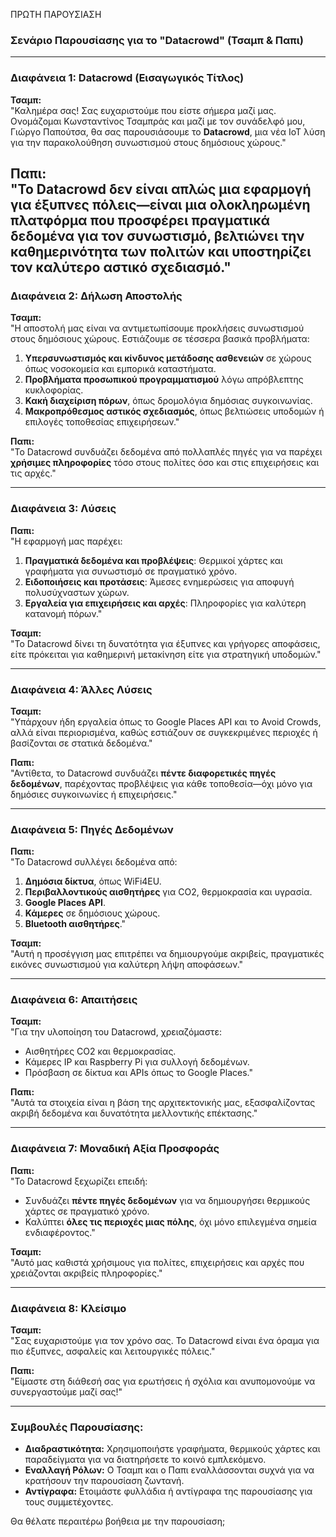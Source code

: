 ΠΡΩΤΗ ΠΑΡΟΥΣΙΑΣΗ
### Σενάριο Παρουσίασης για το **"Datacrowd"** (Τσαμπ & Παπι)

---

### **Διαφάνεια 1: Datacrowd (Εισαγωγικός Τίτλος)**  
**Τσαμπ:**  
"Καλημέρα σας! Σας ευχαριστούμε που είστε σήμερα μαζί μας. Ονομάζομαι Κωνσταντίνος Τσαμπράς και μαζί με τον συνάδελφό μου, Γιώργο Παπούτσα, θα σας παρουσιάσουμε το **Datacrowd**, μια νέα IoT λύση για την παρακολούθηση συνωστισμού στους δημόσιους χώρους."

**Παπι:**  
"Το Datacrowd δεν είναι απλώς μια εφαρμογή για έξυπνες πόλεις—είναι μια ολοκληρωμένη πλατφόρμα που προσφέρει **πραγματικά δεδομένα** για τον συνωστισμό, βελτιώνει την καθημερινότητα των πολιτών και υποστηρίζει τον καλύτερο αστικό σχεδιασμό."
---

### **Διαφάνεια 2: Δήλωση Αποστολής**  
**Τσαμπ:**  
"Η αποστολή μας είναι να αντιμετωπίσουμε προκλήσεις συνωστισμού στους δημόσιους χώρους. Εστιάζουμε σε τέσσερα βασικά προβλήματα:  
1. **Υπερσυνωστισμός και κίνδυνος μετάδοσης ασθενειών** σε χώρους όπως νοσοκομεία και εμπορικά καταστήματα.  
2. **Προβλήματα προσωπικού προγραμματισμού** λόγω απρόβλεπτης κυκλοφορίας.  
3. **Κακή διαχείριση πόρων**, όπως δρομολόγια δημόσιας συγκοινωνίας.  
4. **Μακροπρόθεσμος αστικός σχεδιασμός**, όπως βελτιώσεις υποδομών ή επιλογές τοποθεσίας επιχειρήσεων."

**Παπι:**  
"Το Datacrowd συνδυάζει δεδομένα από πολλαπλές πηγές για να παρέχει **χρήσιμες πληροφορίες** τόσο στους πολίτες όσο και στις επιχειρήσεις και τις αρχές."

---

### **Διαφάνεια 3: Λύσεις**  
**Παπι:**  
"Η εφαρμογή μας παρέχει:  
1. **Πραγματικά δεδομένα και προβλέψεις**: Θερμικοί χάρτες και γραφήματα για συνωστισμό σε πραγματικό χρόνο.  
2. **Ειδοποιήσεις και προτάσεις**: Άμεσες ενημερώσεις για αποφυγή πολυσύχναστων χώρων.  
3. **Εργαλεία για επιχειρήσεις και αρχές**: Πληροφορίες για καλύτερη κατανομή πόρων."

**Τσαμπ:**  
"Το Datacrowd δίνει τη δυνατότητα για έξυπνες και γρήγορες αποφάσεις, είτε πρόκειται για καθημερινή μετακίνηση είτε για στρατηγική υποδομών."

---

### **Διαφάνεια 4: Άλλες Λύσεις**  
**Τσαμπ:**  
"Υπάρχουν ήδη εργαλεία όπως το Google Places API και το Avoid Crowds, αλλά είναι περιορισμένα, καθώς εστιάζουν σε συγκεκριμένες περιοχές ή βασίζονται σε στατικά δεδομένα."

**Παπι:**  
"Αντίθετα, το Datacrowd συνδυάζει **πέντε διαφορετικές πηγές δεδομένων**, παρέχοντας προβλέψεις για κάθε τοποθεσία—όχι μόνο για δημόσιες συγκοινωνίες ή επιχειρήσεις."

---

### **Διαφάνεια 5: Πηγές Δεδομένων**  
**Παπι:**  
"Το Datacrowd συλλέγει δεδομένα από:  
1. **Δημόσια δίκτυα**, όπως WiFi4EU.  
2. **Περιβαλλοντικούς αισθητήρες** για CO2, θερμοκρασία και υγρασία.  
3. **Google Places API**.  
4. **Κάμερες** σε δημόσιους χώρους.  
5. **Bluetooth αισθητήρες**."

**Τσαμπ:**  
"Αυτή η προσέγγιση μας επιτρέπει να δημιουργούμε ακριβείς, πραγματικές εικόνες συνωστισμού για καλύτερη λήψη αποφάσεων."

---

### **Διαφάνεια 6: Απαιτήσεις**  
**Τσαμπ:**  
"Για την υλοποίηση του Datacrowd, χρειαζόμαστε:  
- Αισθητήρες CO2 και θερμοκρασίας.  
- Κάμερες IP και Raspberry Pi για συλλογή δεδομένων.  
- Πρόσβαση σε δίκτυα και APIs όπως το Google Places."

**Παπι:**  
"Αυτά τα στοιχεία είναι η βάση της αρχιτεκτονικής μας, εξασφαλίζοντας ακριβή δεδομένα και δυνατότητα μελλοντικής επέκτασης."

---

### **Διαφάνεια 7: Μοναδική Αξία Προσφοράς**  
**Παπι:**  
"Το Datacrowd ξεχωρίζει επειδή:  
- Συνδυάζει **πέντε πηγές δεδομένων** για να δημιουργήσει θερμικούς χάρτες σε πραγματικό χρόνο.  
- Καλύπτει **όλες τις περιοχές μιας πόλης**, όχι μόνο επιλεγμένα σημεία ενδιαφέροντος."

**Τσαμπ:**  
"Αυτό μας καθιστά χρήσιμους για πολίτες, επιχειρήσεις και αρχές που χρειάζονται ακριβείς πληροφορίες."

---

### **Διαφάνεια 8: Κλείσιμο**  
**Τσαμπ:**  
"Σας ευχαριστούμε για τον χρόνο σας. Το Datacrowd είναι ένα όραμα για πιο έξυπνες, ασφαλείς και λειτουργικές πόλεις."

**Παπι:**  
"Είμαστε στη διάθεσή σας για ερωτήσεις ή σχόλια και ανυπομονούμε να συνεργαστούμε μαζί σας!"

---

### **Συμβουλές Παρουσίασης:**
- **Διαδραστικότητα:** Χρησιμοποιήστε γραφήματα, θερμικούς χάρτες και παραδείγματα για να διατηρήσετε το κοινό εμπλεκόμενο.
- **Εναλλαγή Ρόλων:** Ο Τσαμπ και ο Παπι εναλλάσσονται συχνά για να κρατήσουν την παρουσίαση ζωντανή.
- **Αντίγραφα:** Ετοιμάστε φυλλάδια ή αντίγραφα της παρουσίασης για τους συμμετέχοντες.

Θα θέλατε περαιτέρω βοήθεια με την παρουσίαση;